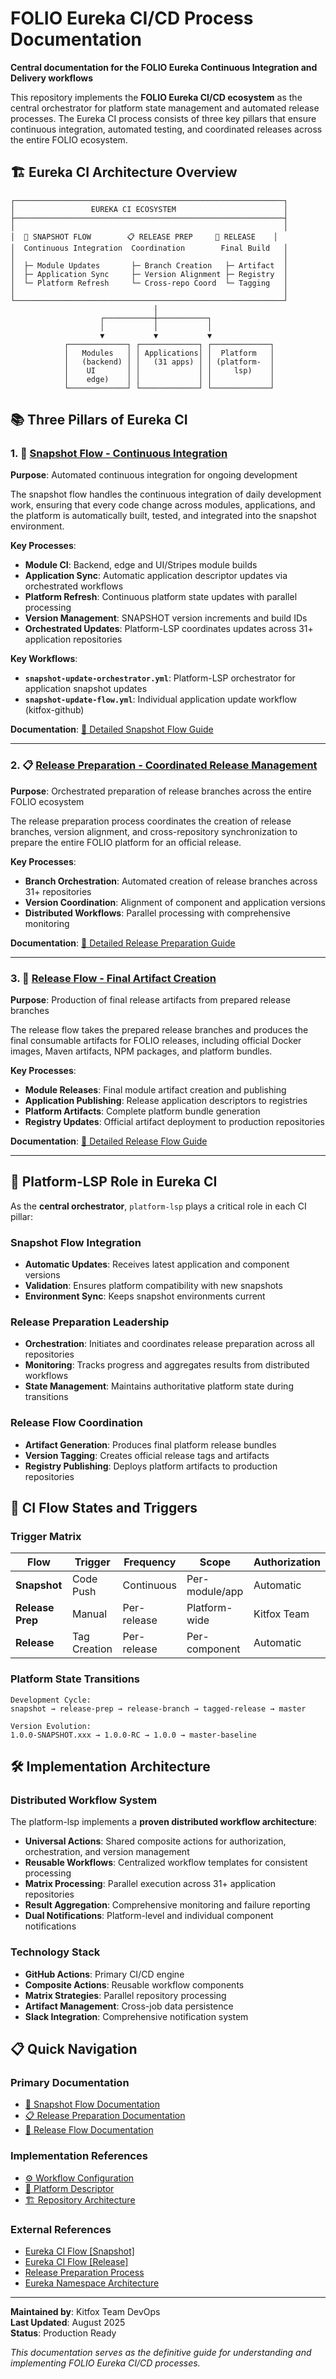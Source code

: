# FOLIO Eureka CI/CD Process Documentation

**Central documentation for the FOLIO Eureka Continuous Integration and Delivery workflows**

This repository implements the **FOLIO Eureka CI/CD ecosystem** as the central orchestrator for platform state management and automated release processes. The Eureka CI process consists of three key pillars that ensure continuous integration, automated testing, and coordinated releases across the entire FOLIO ecosystem.

## 🏗️ Eureka CI Architecture Overview

```
┌────────────────────────────────────────────────────────────┐
│                 EUREKA CI ECOSYSTEM                        │
├────────────────────────────────────────────────────────────┤
│                                                            │
│  🔄 SNAPSHOT FLOW        📋 RELEASE PREP     🚀 RELEASE    │
│  Continuous Integration  Coordination        Final Build   │
│                                                            │
│  ├─ Module Updates       ├─ Branch Creation   ├─ Artifact  │
│  ├─ Application Sync     ├─ Version Alignment ├─ Registry  │
│  └─ Platform Refresh     └─ Cross-repo Coord  └─ Tagging   │
│                                                            │
└────────────────────────────────────────────────────────────┘
                                │
                    ┌───────────┼───────────┐
                    │           │           │
                    ▼           ▼           ▼
            ┌─────────────┐ ┌─────────────┐ ┌─────────────┐
            │   Modules   │ │ Applications│ │  Platform   │
            │   (backend) │ │   (31 apps) │ │ (platform-  │
            │    UI       │ │             │ │     lsp)    │
            │    edge)    │ │             │ │             │
            └─────────────┘ └─────────────┘ └─────────────┘
```

## 📚 Three Pillars of Eureka CI

### 1. 🔄 [Snapshot Flow - Continuous Integration](docs/snapshot-flow.md)

**Purpose**: Automated continuous integration for ongoing development

The snapshot flow handles the continuous integration of daily development work, ensuring that every code change across modules, applications, and the platform is automatically built, tested, and integrated into the snapshot environment.

**Key Processes**:
- **Module CI**: Backend, edge and UI/Stripes module builds
- **Application Sync**: Automatic application descriptor updates via orchestrated workflows
- **Platform Refresh**: Continuous platform state updates with parallel processing
- **Version Management**: SNAPSHOT version increments and build IDs
- **Orchestrated Updates**: Platform-LSP coordinates updates across 31+ application repositories

**Key Workflows**:
- **`snapshot-update-orchestrator.yml`**: Platform-LSP orchestrator for application snapshot updates
- **`snapshot-update-flow.yml`**: Individual application update workflow (kitfox-github)

**Documentation**: [📖 Detailed Snapshot Flow Guide](docs/snapshot-flow.md)

---

### 2. 📋 [Release Preparation - Coordinated Release Management](docs/release-preparation.md)

**Purpose**: Orchestrated preparation of release branches across the entire FOLIO ecosystem

The release preparation process coordinates the creation of release branches, version alignment, and cross-repository synchronization to prepare the entire FOLIO platform for an official release.

**Key Processes**:
- **Branch Orchestration**: Automated creation of release branches across 31+ repositories
- **Version Coordination**: Alignment of component and application versions
- **Distributed Workflows**: Parallel processing with comprehensive monitoring

**Documentation**: [📖 Detailed Release Preparation Guide](docs/release-preparation.md)

---

### 3. 🚀 [Release Flow - Final Artifact Creation](docs/release-flow.md)

**Purpose**: Production of final release artifacts from prepared release branches

The release flow takes the prepared release branches and produces the final consumable artifacts for FOLIO releases, including official Docker images, Maven artifacts, NPM packages, and platform bundles.

**Key Processes**:
- **Module Releases**: Final module artifact creation and publishing
- **Application Publishing**: Release application descriptors to registries
- **Platform Artifacts**: Complete platform bundle generation
- **Registry Updates**: Official artifact deployment to production repositories

**Documentation**: [📖 Detailed Release Flow Guide](docs/release-flow.md)

---

## 🎯 Platform-LSP Role in Eureka CI

As the **central orchestrator**, `platform-lsp` plays a critical role in each CI pillar:

### Snapshot Flow Integration
- **Automatic Updates**: Receives latest application and component versions
- **Validation**: Ensures platform compatibility with new snapshots
- **Environment Sync**: Keeps snapshot environments current

### Release Preparation Leadership
- **Orchestration**: Initiates and coordinates release preparation across all repositories
- **Monitoring**: Tracks progress and aggregates results from distributed workflows
- **State Management**: Maintains authoritative platform state during transitions

### Release Flow Coordination
- **Artifact Generation**: Produces final platform release bundles
- **Version Tagging**: Creates official release tags and artifacts
- **Registry Publishing**: Deploys platform artifacts to production repositories

## 🚦 CI Flow States and Triggers

### Trigger Matrix

| **Flow** | **Trigger** | **Frequency** | **Scope** | **Authorization** |
|----------|-------------|---------------|-----------|------------------|
| **Snapshot** | Code Push | Continuous | Per-module/app | Automatic |
| **Release Prep** | Manual | Per-release | Platform-wide | Kitfox Team |
| **Release** | Tag Creation | Per-release | Per-component | Automatic |

### Platform State Transitions

```
Development Cycle:
snapshot → release-prep → release-branch → tagged-release → master

Version Evolution:
1.0.0-SNAPSHOT.xxx → 1.0.0-RC → 1.0.0 → master-baseline
```

## 🛠️ Implementation Architecture

### Distributed Workflow System

The platform-lsp implements a **proven distributed workflow architecture**:

- **Universal Actions**: Shared composite actions for authorization, orchestration, and version management
- **Reusable Workflows**: Centralized workflow templates for consistent processing
- **Matrix Processing**: Parallel execution across 31+ application repositories
- **Result Aggregation**: Comprehensive monitoring and failure reporting
- **Dual Notifications**: Platform-level and individual component notifications

### Technology Stack

- **GitHub Actions**: Primary CI/CD engine
- **Composite Actions**: Reusable workflow components
- **Matrix Strategies**: Parallel repository processing
- **Artifact Management**: Cross-job data persistence
- **Slack Integration**: Comprehensive notification system

## 📋 Quick Navigation

### Primary Documentation
- [🔄 Snapshot Flow Documentation](docs/snapshot-flow.md)
- [📋 Release Preparation Documentation](docs/release-preparation.md)
- [🚀 Release Flow Documentation](docs/release-flow.md)

### Implementation References
- [⚙️ Workflow Configuration](../.github/workflows/)
- [📄 Platform Descriptor](../platform-descriptor.json)
- [🏗️ Repository Architecture](../README.md)

### External References
- [Eureka CI Flow [Snapshot]](https://folio-org.atlassian.net/wiki/spaces/FOLIJET/pages/887193724/CI+flow+snapshot)
- [Eureka CI Flow [Release]](https://folio-org.atlassian.net/wiki/spaces/FOLIJET/pages/887488514/CI+flow+release)
- [Release Preparation Process](https://folio-org.atlassian.net/wiki/spaces/FOLIJET/pages/886178625/Release+preparation)
- [Eureka Namespace Architecture](https://folio-org.atlassian.net/wiki/spaces/FOLIJET/pages/156368911/Eureka+Namespace+Architecture)

---

**Maintained by**: Kitfox Team DevOps  
**Last Updated**: August 2025  
**Status**: Production Ready

*This documentation serves as the definitive guide for understanding and implementing FOLIO Eureka CI/CD processes.*
